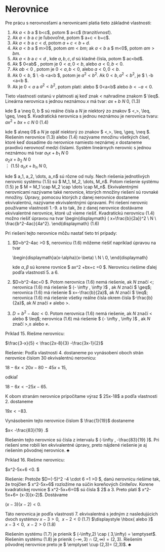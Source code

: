 # Nerovnice

Pre prácu s nerovnosťami a nerovnicami platia tieto základné vlastnosti:

1. Ak $a<b$ a $ b<c$, potom $ a<c$ (tranzitívnosť).
2. Ak $a<b$ a $c$ je ľubovoľné, potom $ a+c < b+c$.
3. Ak $a<b$ a $c<d$, potom $a+c<b+d$.
4. Ak $a<b$ a $ m>0$, potom $am<bm$; ak $a<b$ a $ m<0$, potom $am>bm$.
5. Ak $a<b$ a $c<d$ , kde $a,b,c,d$ sú kladné čísla, potom $ ac<bd$.
6. Ak $ 0<ab$ , potom je $0<a, 0<b$, alebo $a<0, b<0$.
7. Ak $ab<0$ , potom je $0<a, b<0$, alebo $a<0, 0<b$.
8. Ak $0<b$, $ \ -b <a<b $, potom je $a^2 <b^2$. Ak $0<b, a^2<b^2$, je $ \ -b <a<b $.
9. Ak je $0<a$ a $a^2 <b^2$, potom platí: alebo $ 0<a<b$ alebo $b<-a <0$.

Tieto vlastnosti ostanú v platnosti aj keď znak $<$ nahradíme znakom $ \leq$.
Lineárna nerovnica s jednou neznámou $x$ má tvar:
$a x + b\ N \ 0,$	(1.3)

kde $ a \neq 0, b $ sú reálne čísla a $N$ je niektorý zo znakov $ <,>, \leq, \geq, \neq $.
Kvadratická nerovnica s jednou neznámou je nerovnica tvaru:
$a x^2 + bx +c\ N\ 0$ 	(1.4)

kde $ a\neq 0$ a $N$ je opäť niektorý zo znakov $ <,>, \leq, \geq, \neq $.
Riešením nerovnice (1.3) alebo (1.4) nazývame množinu všetkých čísel, ktoré keď dosadíme do nerovnice namiesto neznámej $x$ dostaneme pravdivú nerovnosť medzi číslami.
Systém lineárnych nerovníc s jednou neznámou má tvar
$\displaystyle a_1 x+b_1 \ N \ 0$ 	  	  	 
$\displaystyle a_2 x+b_2 \ N \ 0$ 	  	  	 
$\displaystyle \vdots$ 	  	  	(1.5)
$\displaystyle a_n x +b_n \ N \ 0,$ 	  	  	 

kde $ a_1, a_2, \dots, a_n$ sú rôzne od nuly.
Nech riešenia jednotlivých nerovníc systému (1.5) sú $ M_1, M_2, \dots, M_n$. Potom riešenie systému (1.5) je $ M = M_1 \cap M_2 \cap \dots \cap M_n$.
Ekvivalentnými nerovnicami nazývame také nerovnice, ktorých množiny riešení sú rovnaké množiny. Úpravy, pomocou ktorých z danej nerovnice dostaneme ekvivalentnú, nazývame ekvivalentnými úpravami.
Pri riešení nerovníc používame vlastnosti 1.-9. a to tak, že z danej nerovnice dostávame ekvivalentné nerovnice, ktoré už vieme riešiť.
Kvadratickú nerovnicu (1.4) možno riešiť úpravou na tvar
\begin{displaymath} ( x+\frac{b}{2a})^2 \ N \ \frac{b^2-4ac}{4a^2}. \end{displaymath} 	(1.6)

Pri riešení tejto nerovnice môžu nastať tieto tri prípady:

1. $D=b^2-4ac >0 $, nerovnicu (1.6) môžeme riešiť napríklad úpravou na tvar

    \begin{displaymath}a(x-\alpha)(x-\beta) \ N \ 0, \end{displaymath}

    kde $\alpha, \beta$ sú korene rovnice $ ax^2 +bx+c =0 $. Nerovnicu riešime ďalej podľa vlastností 5. a 6.
2. $D=b^2-4ac=0 $. Potom nerovnica (1.6) nemá riešenie, ak $N$ značí $<$; nerovnica (1.6) má riešenie $ (- \infty , \infty )$ , ak $N$ značí $ \geq$; nerovnica (1.6) má riešenie $ x=-\frac{b}{2a}$, ak $N$ značí $ \leq$; nerovnica (1.6) má riešenie všetky reálne čísla okrem čísla $-\frac{b}{2a}$, ak $N$ značí $\neq$ alebo $>$.
3. $D=b^2 -4ac <0$. Potom nerovnica (1.6) nemá riešenie, ak $N$ značí $<$ alebo $ \leq$; nerovnica (1.6) má riešenie $ (- \infty , \infty )$ , ak $N$ značí $>, \geq$ alebo $\neq$.

Príklad 15. Riešme nerovnicu:

$\frac{3-x}{5} < \frac{2x-8}{3} -\frac{3x-1}{2}$

Riešenie: Podľa vlastnosti 4. dostaneme po vynásobení oboch strán nerovnice číslom $30$ ekvivalentnú nerovnicu:

$18-6x < 20x-80 -45x +15,$

odkiaľ

$18-6x < -25x -65.$

K obom stranám nerovnice pripočítame výraz $ 25x-18$ a podľa vlastnosti 2. dostaneme

$19x < -83.$

Vynásobením tejto nerovnice číslom $ \frac{1}{19}$ dostaneme

$x< -\frac{83}{19} .$

Riešením tejto nerovnice sú čísla z intervalu $ (-\infty , -\frac{83}{19} )$. Pri riešení sme robili len ekvivalentné úpravy, preto nájdené riešenie je aj riešením pôvodnej nerovnice. $\clubsuit$

Príklad 16. Riešme nerovnicu:

$x^2-5x+6 <0. $

Riešenie: Pretože $D=(-5)^2 -4 \cdot 6 =1 >0 $, danú nerovnicu riešime tak, že trojčlen $ x^2-5x+6$ rozložíme na súčin koreňových činiteľov. Korene kvadratickej rovnice $ x^2-5x+6=0$ sú čísla $ 2$ a $3$. Preto platí $ x^2-5x+6= (x-3)(x-2)$. Dostávame

$(x-3)(x-2) <0.$

Táto nerovnica je podľa vlastnosti 7. ekvivalentná s jedným z nasledujúcich dvoch systémov
$\displaystyle x-3 >0, \ \ x-2 <0$ 	  	  	(1.7)
$\displaystyle \hbox{ alebo }$ 	  	  	 
$\displaystyle x-3<0, \ \ x-2 >0$ 	  	  	(1.8)

Riešením systému (1.7) je prienik $ (-\infty,2) \cap ( 3,\infty) = \emptyset$. Riešením systému (1.8) je prienik $(-\infty,3) \cap (2,\infty ) = (2,3)$. Riešením pôvodnej nerovnice preto je $ \emptyset \cup (2,3)= (2,3)$. $\clubsuit$

